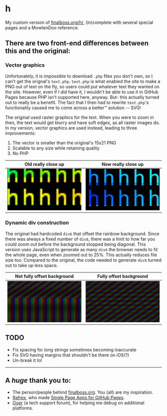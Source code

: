 # h

My custom version of [finalboss.org/h/](finalboss.org/h/), (in)complete with several special pages and a MowtenDoo reference.

## There are two front-end differences between this and the original:
### Vector graphics
Unfortunately, it is impossible to download `.php` files you don't own, so I can't get the orignal's `text.php`. `text.php` is what enabled the site to make a PNG out of text on the fly, so users could put whatever text they wanted on the site. However, even if I _did_ have it, I wouldn't be able to use it in GitHub Pages because PHP isn't supported here, anyway.
But- this actually turned out to really be a benefit. The fact that I then had to rewrite `text.php`'s functionality caused me to come across a better™ solution -- SVG!

The original used raster graphics for the text. When you were to zoom in then, the text would get blurry and have soft edges, as all raster images do. In my version, vector graphics are used instead, leading to three improvements:
1. The vector is smaller than the original's 15x21 PNG
2. Scalable to any size while retaining quality
3. No PHP

  Old really close up           |  New really close up
:------------------------------:|:---------------------------:
  ![Blurry h's](readme/raster.png)     |  ![Crisp h's](readme/vector.png)

### Dynamic div construction
The original had hardcoded `div`s that offset the rainbow background. Since there was always a fixed number of `div`s, there was a limit to how far you could zoom out before the background stopped being diagonal. This version uses JavaScript to generate as many `div`s the browser needs to fit the whole page, even when zoomed out to 25%. This actually reduces file size too. Compared to the original, the code needed to generate `div`s turned out to take up less space.

  Not fully offset background                 |  Fully offset background
:--------------------------------------------:|:-------------------------------------:
  ![Picture of h where background isn't fully offset](readme/not-fully-offset.png) | ![Picture of h where background IS fully offset](readme/offset.png)


## TODO
- Fix spacing for long strings sometimes becoming inaccurate
- Fix SVG having margins that shouldn't be there on iOS(?)
- Un-break it lol

---
## A _huge_ thank you to:
- The person/people behind [finalboss.org](https://finalboss.org/). You (all) are my inspiration.
- [Rafrex](https://github.com/rafrex), who made [Single Page Apps for GitHub Pages](https://github.com/rafrex/spa-github-pages).
- [Ooer](https://www.reddit.com/r/ooer) (a tech support forum), for helping me debug on additional platforms.
